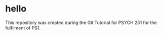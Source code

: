 # hello
This repository was created during the Git Tutorial for PSYCH 251 for the fulfilment of PS1.